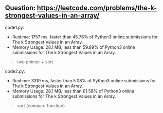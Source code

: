 ## Question: https://leetcode.com/problems/the-k-strongest-values-in-an-array/

code1.py:
* Runtime: 1757 ms, faster than 45.76% of Python3 online submissions for The k Strongest Values in an Array.
* Memory Usage: 28.1 MB, less than 59.89% of Python3 online submissions for The k Strongest Values in an Array.
> two pointer + sort

code2.py:
* Runtime: 3319 ms, faster than 5.08% of Python3 online submissions for The k Strongest Values in an Array.
* Memory Usage: 28.1 MB, less than 61.58% of Python3 online submissions for The k Strongest Values in an Array.
> sort (compare function)